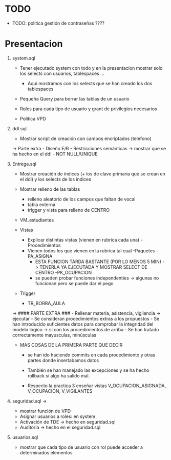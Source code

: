 

# TODO

- TODO: política gestión de contraseñas ????

# Presentacion

1) system.sql

    - Tener ejecutado system con todo y en la presentacion mostrar solo los selects con usuarios, tablespaces ...
        - Aqui mostramos con los selects que se han creado los dos tablespaces

    - Pequeña Query para borrar las tablas de un usuario
    - Roles para cada tipo de usuario y grant de privilegios necesarios
    - Politica VPD

2) ddl.sql
    - Mostrar script de creación con campos encriptados (telefono)

    -> Parte extra
        - Diseño E/R
            - Restricciones semánticas  -> mostrar que se ha hecho en el ddl
            - NOT NULL/UNIQUE


3) Entrega.sql
    - Mostrar creación de índices (+ los de clave primaria que se crean en el ddl) y los selects de los indices
    - Mostrar relleno de las tablas
        - relleno aleatorio de los campos que faltan de vocal
        - tabla externa 
        - trigger y vista para relleno de CENTRO
    - VM_estudiantes
    
    - Vistas
        - Explicar distintas vistas (vienen en rubrica cada una)
    -Procedimientos
        - Vienen todos los que vienen en la rubrica tal cual 
    -Paquetes
        -PA_ASIGNA 
            - ESTA FUNCION TARDA BASTANTE (POR LO MENOS 5 MIN) -> TENERLA YA EJECUTADA Y MOSTRAR SELECT DE CENTRO
        -PK_OCUPACION
            - se pueden probar funciones independenties -> algunas no funcionan pero se puede dar el pego
    
    - Trigger
        - TR_BORRA_AULA 
    

    -> #### PARTE EXTRA ###
        - Rellenar materia, asistencia, vigilancia -> ejecutar
            - Se consideran procedimientos extras a los propuestos
        - Se han introducido suficientes datos para comprobar la integridad del modelo lógico -> sí con los procedimientos de arriba
        - Se han tratado correctamente mayusculas, minúsculas
        



    - MAS COSAS DE LA PRIMERA PARTE QUE DECIR
        - se han ido haciendo commits en cada procedimiento y otras partes donde insertabamos datos
        - También se han manejado las excepciones y se ha hecho rollback si algo ha salido mal.

        - Respecto la practica 3 enseñar vistas V_OCUPACION_ASIGNADA, V_OCUPACION, V_VIGILANTES

4) seguridad.sql -> 

    - mostrar función de VPD 
    - Asignar usuarios a roles: en system 
    - Activación de TDE -> hecho en  seguridad.sql
    - Auditoría -> hecho en el seguridad.sql

5) usuarios.sql

    - mostrar que cada tipo de usuario con rol puede acceder a determinados elementos